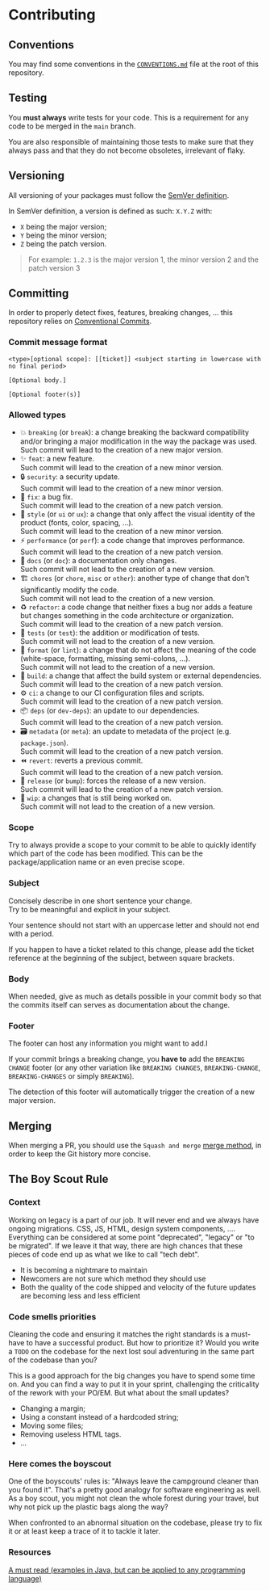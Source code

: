 # Contributing

## Conventions

You may find some conventions in the [`CONVENTIONS.md`](./docs/CONVENTIONS.md) file
at the root of this repository.

## Testing

You **must always** write tests for your code. This is a requirement for any
code to be merged in the `main` branch.

You are also responsible of maintaining those tests to make sure that they
always pass and that they do not become obsoletes, irrelevant of flaky.

## Versioning

All versioning of your packages must follow the
[SemVer definition](https://semver.org/).

In SemVer definition, a version is defined as such: `X.Y.Z` with:

- `X` being the major version;
- `Y` being the minor version;
- `Z` being the patch version.

> For example: `1.2.3` is the major version 1, the minor version 2 and the patch
> version 3

## Committing

In order to properly detect fixes, features, breaking changes, ... this
repository relies on
[Conventional Commits](https://www.conventionalcommits.org/).

### Commit message format

```text
<type>[optional scope]: [[ticket]] <subject starting in lowercase with no final period>

[Optional body.]

[Optional footer(s)]
```

### Allowed types

- 💥 `breaking` (or `break`): a change breaking the backward compatibility and/or
  bringing a major modification in the way the package was used.  
  Such commit will lead to the creation of a new major version.
- ✨ `feat`: a new feature.  
  Such commit will lead to the creation of a new minor version.
- 🔒️ `security`: a security update.  
  Such commit will lead to the creation of a new minor version.
- 🐛 `fix`: a bug fix.  
  Such commit will lead to the creation of a new patch version.
- 💄 `style` (or `ui` or `ux`): a change that only affect the visual identity of
  the product (fonts, color, spacing, ...).  
  Such commit will lead to the creation of a new minor version.
- ⚡️ `performance` (or `perf`): a code change that improves performance.  
  Such commit will lead to the creation of a new patch version.
- 📝 `docs` (or `doc`): a documentation only changes.  
  Such commit will not lead to the creation of a new version.
- 🏗 `chores` (or `chore`, `misc` or `other`): another type of change that don't
  significantly modify the code.  
  Such commit will not lead to the creation of a new version.
- ♻️ `refactor`: a code change that neither fixes a bug nor adds a feature but
  changes something in the code architecture or organization.  
  Such commit will lead to the creation of a new patch version.
- 🚦 `tests` (or `test`): the addition or modification of tests.  
  Such commit will not lead to the creation of a new version.
- 🎨 `format` (or `lint`): a change that do not affect the meaning of the code
  (white-space, formatting, missing semi-colons, ...).  
  Such commit will not lead to the creation of a new version.
- 👷 `build`: a change that affect the build system or external dependencies.  
  Such commit will lead to the creation of a new patch version.
- ⚙️ `ci`: a change to our CI configuration files and scripts.  
  Such commit will lead to the creation of a new patch version.
- 📦 `deps` (or `dev-deps`): an update to our dependencies.  
  Such commit will lead to the creation of a new patch version.
- 🗃️ `metadata` (or `meta`): an update to metadata of the project (e.g.
  `package.json`).  
  Such commit will lead to the creation of a new patch version.
- ⏪️ `revert`: reverts a previous commit.  
  Such commit will lead to the creation of a new patch version.
- 🔖 `release` (or `bump`): forces the release of a new version.  
  Such commit will lead to the creation of a new patch version.
- 🚧 `wip`: a changes that is still being worked on.  
  Such commit will not lead to the creation of a new version.

### Scope

Try to always provide a scope to your commit to be able to quickly identify which
part of the code has been modified.
This can be the package/application name or an even precise scope.

### Subject

Concisely describe in one short sentence your change.  
Try to be meaningful and explicit in your subject.

Your sentence should not start with an uppercase letter and should not end with
a period.

If you happen to have a ticket related to this change, please add the ticket
reference at the beginning of the subject, between square brackets.

### Body

When needed, give as much as details possible in your commit body so that the
commits itself can serves as documentation about the change.

### Footer

The footer can host any information you might want to add.I

If your commit brings a breaking change, you **have to** add the
`BREAKING CHANGE` footer (or any other variation like `BREAKING CHANGES`,
`BREAKING-CHANGE`, `BREAKING-CHANGES` or simply `BREAKING`).

The detection of this footer will automatically trigger the creation of a new
major version.

## Merging

When merging a PR, you should use the `Squash and merge`
[merge method](https://docs.github.com/en/repositories/configuring-branches-and-merges-in-your-repository/configuring-pull-request-merges/about-merge-methods-on-github),
in order to keep the Git history more concise.

## The Boy Scout Rule

### Context

Working on legacy is a part of our job. It will never end and we always have
ongoing migrations. CSS, JS, HTML, design system components, .... Everything
can be considered at some point "deprecated", "legacy" or "to be migrated". If
we leave it that way, there are high chances that these pieces of code end up as
what we like to call "tech debt".

- It is becoming a nightmare to maintain
- Newcomers are not sure which method they should use
- Both the quality of the code shipped and velocity of the future updates are
  becoming less and less efficient

### Code smells priorities

Cleaning the code and ensuring it matches the right standards is a must-have to
have a successful product. But how to prioritize it? Would you write a `TODO` on
the codebase for the next lost soul adventuring in the same part of the codebase
than you?

This is a good approach for the big changes you have to spend some time on. And
you can find a way to put it in your sprint, challenging the criticality of the
rework with your PO/EM. But what about the small updates?

- Changing a margin;
- Using a constant instead of a hardcoded string;
- Moving some files;
- Removing useless HTML tags.
- ...

### Here comes the boyscout

One of the boyscouts' rules is: "Always leave the campground cleaner than you
found it". That's a pretty good analogy for software engineering as well. As a
boy scout, you might not clean the whole forest during your travel, but why not
pick up the plastic bags along the way?

When confronted to an abnormal situation on the codebase, please try to fix it
or at least keep a trace of it to tackle it later.

### Resources

[A must read (examples in Java, but can be applied to any programming language)](https://www.oreilly.com/library/view/clean-code-a/9780136083238/)
